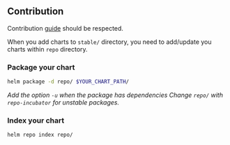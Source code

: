 ## Contribution

Contribution [guide](CONTRIBUTING.md) should be respected.

When you add charts to `stable/` directory, you need to add/update you charts within `repo` directory.

### Package your chart

```bash
helm package -d repo/ $YOUR_CHART_PATH/
```

*Add the option `-u` when the package has dependencies*
*Change `repo/` with `repo-incubator` for unstable packages.*

### Index your chart

```bash
helm repo index repo/
```
